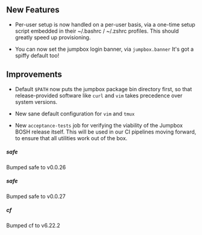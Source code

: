 ## New Features

- Per-user setup is now handled on a per-user basis, via a
  one-time setup script embedded in their ~/.bashrc / ~/.zshrc
  profiles.  This should greatly speed up provisioning.

- You can now set the jumpbox login banner, via `jumpbox.banner`
  It's got a spiffy default too!

## Improvements

- Default `$PATH` now puts the jumpbox package bin directory
  first, so that release-provided software like `curl` and `vim`
  takes precedence over system versions.

- New sane default configuration for `vim` and `tmux`

- New `acceptance-tests` job for verifying the viability of the
  Jumpbox BOSH release itself.  This will be used in our CI
  pipelines moving forward, to ensure that all utilities work
  out of the box.

##### safe
Bumped safe to v0.0.26

##### safe
Bumped safe to v0.0.27

##### cf
Bumped cf to v6.22.2
